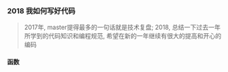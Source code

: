 ### 2018 我如何写好代码
> 2017年, master提得最多的一句话就是技术复盘; 2018, 总结一下过去一年所学到的代码知识和编程规范, 希望在新的一年继续有很大的提高和开心的编码

#### 函数